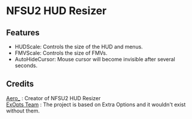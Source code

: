 # NFSU2 HUD Resizer  

## Features
- HUDScale: Controls the size of the HUD and menus.  
- FMVScale: Controls the size of FMVs.  
- AutoHideCursor: Mouse cursor will become invisible after several seconds.  

## Credits
[Aero_](https://github.com/AeroWidescreen) : Creator of NFSU2 HUD Resizer  
[ExOpts Team](https://github.com/ExOptsTeam/) : The project is based on Extra Options and it wouldn't exist without them.